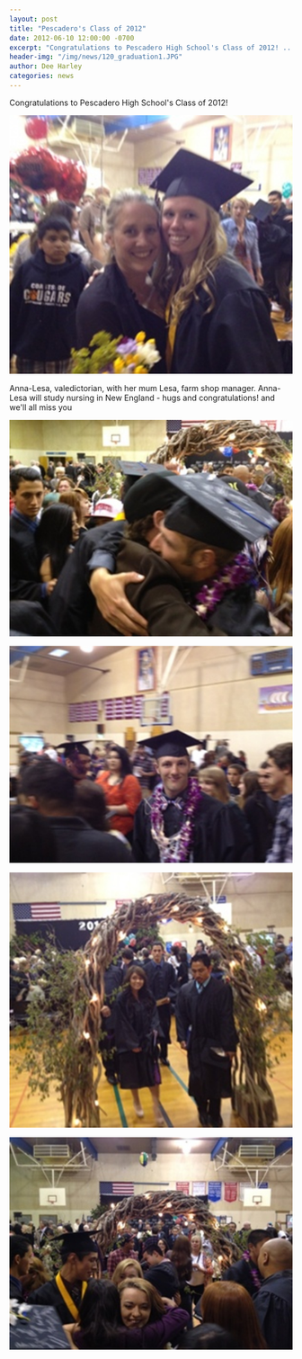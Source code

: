```yaml
---
layout: post
title: "Pescadero's Class of 2012"
date: 2012-06-10 12:00:00 -0700
excerpt: "Congratulations to Pescadero High School's Class of 2012! ..."
header-img: "/img/news/120_graduation1.JPG"
author: Dee Harley
categories: news
---
```

Congratulations to Pescadero High School's Class of 2012!

![image](/img/news/120_graduation1.JPG)

Anna-Lesa, valedictorian, with her mum Lesa, farm shop manager. Anna-
Lesa will study nursing in New England - hugs and congratulations! and
we'll all miss you

![image](/img/news/120_graduation2.JPG)

![image](/img/news/120_graduation3.JPG)

![image](/img/news/120_graduation5.JPG)

![image](/img/news/120_graduation4.JPG)

